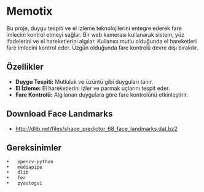 # Memotix

Bu proje, duygu tespiti ve el izleme teknolojilerini entegre ederek fare imlecini kontrol etmeyi sağlar. 
Bir web kamerası kullanarak sistem, yüz ifadelerini ve el hareketlerini algılar. Kullanıcı mutlu olduğunda el hareketleri fare imlecini kontrol eder. 
Üzgün olduğunda fare kontrolü devre dışı bırakılır.

## Özellikler
- **Duygu Tespiti:** Mutluluk ve üzüntü gibi duyguları tanır.
- **El İzleme:** El hareketlerini izler ve parmak uçlarını tespit eder.
- **Fare Kontrolü:** Algılanan duygulara göre fare kontrolünü etkinleştirir.

## Download Face Landmarks 
- http://dlib.net/files/shape_predictor_68_face_landmarks.dat.bz2

## Gereksinimler

	•	opencv-python
	•	mediapipe
	•	dlib
	•	fer
	•	pyautogui

  

